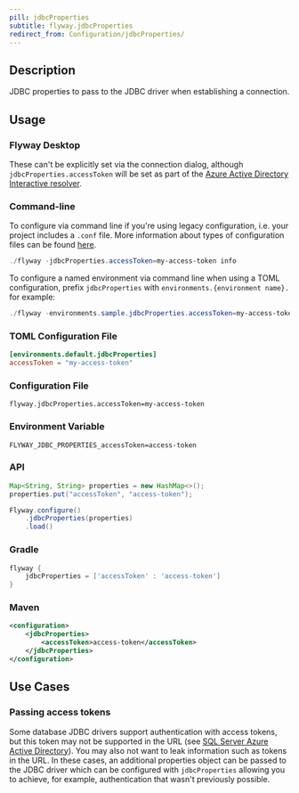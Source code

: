 ```yaml
---
pill: jdbcProperties
subtitle: flyway.jdbcProperties
redirect_from: Configuration/jdbcProperties/
---
```


## Description

JDBC properties to pass to the JDBC driver when establishing a connection.

## Usage

### Flyway Desktop

These can't be explicitly set via the connection dialog, although `jdbcProperties.accessToken` will be set as part of the [Azure Active Directory Interactive resolver](<Configuration/Environments Namespace/Environment Resolvers Namespace/Azure Active Directory Interactive Resolver>).

### Command-line

To configure via command line if you're using legacy configuration, i.e. your project includes a `.conf` file.
More information about types of configuration files can be found [here](https://documentation.red-gate.com/flyway/flyway-concepts/flyway-projects).

```powershell
./flyway -jdbcProperties.accessToken=my-access-token info
```

To configure a named environment via command line when using a TOML configuration, prefix `jdbcProperties` with `environments.{environment name}.` for example:

```powershell
./flyway -environments.sample.jdbcProperties.accessToken=my-access-token info
```

### TOML Configuration File

```toml
[environments.default.jdbcProperties]
accessToken = "my-access-token"
```

### Configuration File

```properties
flyway.jdbcProperties.accessToken=my-access-token
```

### Environment Variable

```properties
FLYWAY_JDBC_PROPERTIES_accessToken=access-token
```

### API

```java
Map<String, String> properties = new HashMap<>();
properties.put("accessToken", "access-token");

Flyway.configure()
    .jdbcProperties(properties)
    .load()
```

### Gradle

```groovy
flyway {
    jdbcProperties = ['accessToken' : 'access-token']
}
```

### Maven

```xml
<configuration>
    <jdbcProperties>
        <accessToken>access-token</accessToken>
    </jdbcProperties>
</configuration>
```

## Use Cases

### Passing access tokens

Some database JDBC drivers support authentication with access tokens, but this token may not be supported in the URL (see [SQL Server Azure Active Directory](<Supported Databases/SQL Server Database>)). You may also not want to leak information such as tokens in the URL. In these cases, an additional properties object can be passed to the JDBC driver which can be configured with
`jdbcProperties` allowing you to achieve, for example, authentication that wasn't previously possible.
